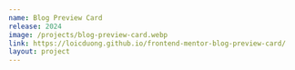```yaml
---
name: Blog Preview Card
release: 2024
image: /projects/blog-preview-card.webp
link: https://loicduong.github.io/frontend-mentor-blog-preview-card/
layout: project
---
```


